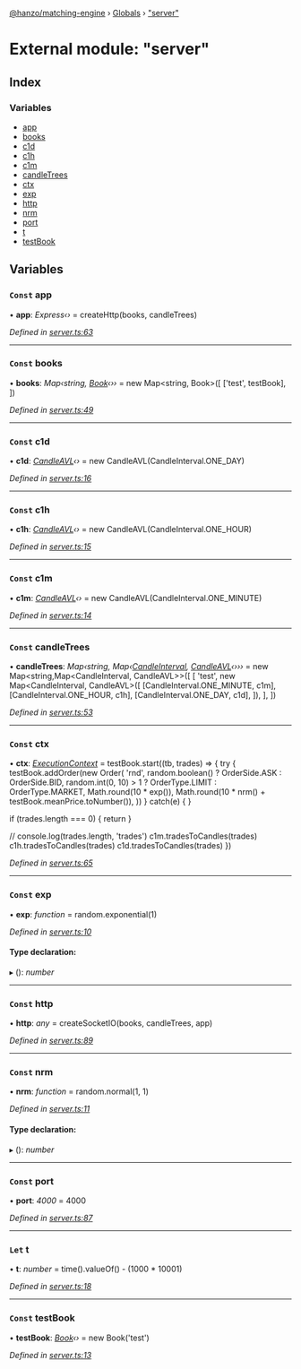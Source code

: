 [@hanzo/matching-engine](../README.md) › [Globals](../globals.md) › ["server"](_server_.md)

# External module: "server"

## Index

### Variables

* [app](_server_.md#const-app)
* [books](_server_.md#const-books)
* [c1d](_server_.md#const-c1d)
* [c1h](_server_.md#const-c1h)
* [c1m](_server_.md#const-c1m)
* [candleTrees](_server_.md#const-candletrees)
* [ctx](_server_.md#const-ctx)
* [exp](_server_.md#const-exp)
* [http](_server_.md#const-http)
* [nrm](_server_.md#const-nrm)
* [port](_server_.md#const-port)
* [t](_server_.md#let-t)
* [testBook](_server_.md#const-testbook)

## Variables

### `Const` app

• **app**: *Express‹›* =  createHttp(books, candleTrees)

*Defined in [server.ts:63](https://github.com/hanzoai/matching-engine/blob/6e273d4/src/server.ts#L63)*

___

### `Const` books

• **books**: *Map‹string, [Book](../classes/_book_.book.md)‹››* =  new Map<string, Book>([
  ['test', testBook],
])

*Defined in [server.ts:49](https://github.com/hanzoai/matching-engine/blob/6e273d4/src/server.ts#L49)*

___

### `Const` c1d

• **c1d**: *[CandleAVL](../classes/_candle_.candleavl.md)‹›* =  new CandleAVL(CandleInterval.ONE_DAY)

*Defined in [server.ts:16](https://github.com/hanzoai/matching-engine/blob/6e273d4/src/server.ts#L16)*

___

### `Const` c1h

• **c1h**: *[CandleAVL](../classes/_candle_.candleavl.md)‹›* =  new CandleAVL(CandleInterval.ONE_HOUR)

*Defined in [server.ts:15](https://github.com/hanzoai/matching-engine/blob/6e273d4/src/server.ts#L15)*

___

### `Const` c1m

• **c1m**: *[CandleAVL](../classes/_candle_.candleavl.md)‹›* =  new CandleAVL(CandleInterval.ONE_MINUTE)

*Defined in [server.ts:14](https://github.com/hanzoai/matching-engine/blob/6e273d4/src/server.ts#L14)*

___

### `Const` candleTrees

• **candleTrees**: *Map‹string, Map‹[CandleInterval](../enums/_candle_.candleinterval.md), [CandleAVL](../classes/_candle_.candleavl.md)‹›››* =  new Map<string,Map<CandleInterval, CandleAVL>>([
  [
    'test', new Map<CandleInterval, CandleAVL>([
      [CandleInterval.ONE_MINUTE, c1m],
      [CandleInterval.ONE_HOUR, c1h],
      [CandleInterval.ONE_DAY, c1d],
    ]),
  ],
])

*Defined in [server.ts:53](https://github.com/hanzoai/matching-engine/blob/6e273d4/src/server.ts#L53)*

___

### `Const` ctx

• **ctx**: *[ExecutionContext](../interfaces/_book_.executioncontext.md)* =  testBook.start((tb, trades) => {
  try {
    testBook.addOrder(new Order(
      'rnd',
      random.boolean() ? OrderSide.ASK : OrderSide.BID,
      random.int(0, 10) > 1 ? OrderType.LIMIT : OrderType.MARKET,
      Math.round(10 * exp()),
      Math.round(10 * nrm() + testBook.meanPrice.toNumber()),
    ))
  } catch(e) {
  }

  if (trades.length === 0) {
    return
  }

  // console.log(trades.length, 'trades')
  c1m.tradesToCandles(trades)
  c1h.tradesToCandles(trades)
  c1d.tradesToCandles(trades)
})

*Defined in [server.ts:65](https://github.com/hanzoai/matching-engine/blob/6e273d4/src/server.ts#L65)*

___

### `Const` exp

• **exp**: *function* =  random.exponential(1)

*Defined in [server.ts:10](https://github.com/hanzoai/matching-engine/blob/6e273d4/src/server.ts#L10)*

#### Type declaration:

▸ (): *number*

___

### `Const` http

• **http**: *any* =  createSocketIO(books, candleTrees, app)

*Defined in [server.ts:89](https://github.com/hanzoai/matching-engine/blob/6e273d4/src/server.ts#L89)*

___

### `Const` nrm

• **nrm**: *function* =  random.normal(1, 1)

*Defined in [server.ts:11](https://github.com/hanzoai/matching-engine/blob/6e273d4/src/server.ts#L11)*

#### Type declaration:

▸ (): *number*

___

### `Const` port

• **port**: *4000* = 4000

*Defined in [server.ts:87](https://github.com/hanzoai/matching-engine/blob/6e273d4/src/server.ts#L87)*

___

### `Let` t

• **t**: *number* =  time().valueOf() - (1000 * 10001)

*Defined in [server.ts:18](https://github.com/hanzoai/matching-engine/blob/6e273d4/src/server.ts#L18)*

___

### `Const` testBook

• **testBook**: *[Book](../classes/_book_.book.md)‹›* =  new Book('test')

*Defined in [server.ts:13](https://github.com/hanzoai/matching-engine/blob/6e273d4/src/server.ts#L13)*

